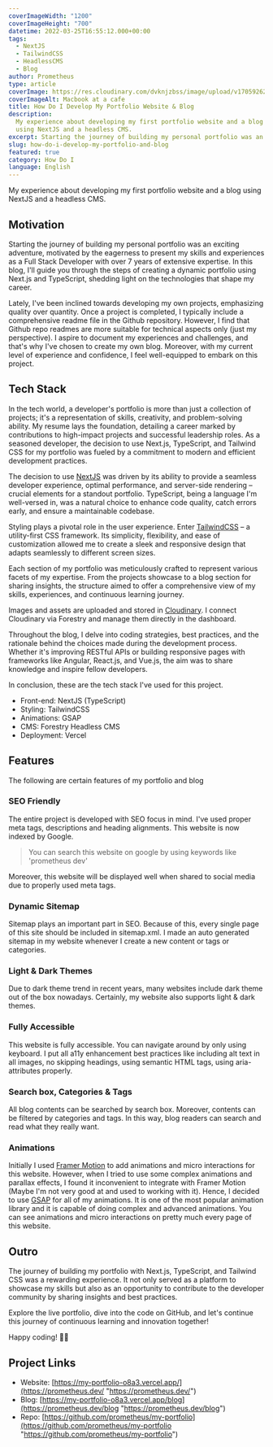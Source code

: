 ```yaml
---
coverImageWidth: "1200"
coverImageHeight: "700"
datetime: 2022-03-25T16:55:12.000+00:00
tags:
  - NextJS
  - TailwindCSS
  - HeadlessCMS
  - Blog
author: Prometheus
type: article
coverImage: https://res.cloudinary.com/dvknjzbss/image/upload/v1705926257/IMAGE/New_Project_gqzdrc.webp
coverImageAlt: Macbook at a cafe
title: How Do I Develop My Portfolio Website & Blog
description:
  My experience about developing my first portfolio website and a blog
  using NextJS and a headless CMS.
excerpt: Starting the journey of building my personal portfolio was an exciting adventure, motivated by the eagerness to present my skills and experiences as a Full Stack Developer with over 7 years of extensive expertise.
slug: how-do-i-develop-my-portfolio-and-blog
featured: true
category: How Do I
language: English
---
```


My experience about developing my first portfolio website and a blog using NextJS and a headless CMS.

## Motivation

Starting the journey of building my personal portfolio was an exciting adventure, motivated by the eagerness to present my skills and experiences as a Full Stack Developer with over 7 years of extensive expertise. In this blog, I'll guide you through the steps of creating a dynamic portfolio using Next.js and TypeScript, shedding light on the technologies that shape my career.

Lately, I've been inclined towards developing my own projects, emphasizing quality over quantity. Once a project is completed, I typically include a comprehensive readme file in the Github repository. However, I find that Github repo readmes are more suitable for technical aspects only (just my perspective). I aspire to document my experiences and challenges, and that's why I've chosen to create my own blog. Moreover, with my current level of experience and confidence, I feel well-equipped to embark on this project.

## Tech Stack

In the tech world, a developer's portfolio is more than just a collection of projects; it's a representation of skills, creativity, and problem-solving ability. My resume lays the foundation, detailing a career marked by contributions to high-impact projects and successful leadership roles. As a seasoned developer, the decision to use Next.js, TypeScript, and Tailwind CSS for my portfolio was fueled by a commitment to modern and efficient development practices.

The decision to use [NextJS](https://nextjs.org/ "NextJS Official Website") was driven by its ability to provide a seamless developer experience, optimal performance, and server-side rendering – crucial elements for a standout portfolio. TypeScript, being a language I'm well-versed in, was a natural choice to enhance code quality, catch errors early, and ensure a maintainable codebase.

Styling plays a pivotal role in the user experience. Enter [TailwindCSS](https://tailwindcss.com/ "Tailwind CSS Official Website") – a utility-first CSS framework. Its simplicity, flexibility, and ease of customization allowed me to create a sleek and responsive design that adapts seamlessly to different screen sizes.

Each section of my portfolio was meticulously crafted to represent various facets of my expertise. From the projects showcase to a blog section for sharing insights, the structure aimed to offer a comprehensive view of my skills, experiences, and continuous learning journey.

Images and assets are uploaded and stored in [Cloudinary](https://cloudinary.com/ "Cloudinary Official Website"). I connect Cloudinary via Forestry and manage them directly in the dashboard.

Throughout the blog, I delve into coding strategies, best practices, and the rationale behind the choices made during the development process. Whether it's improving RESTful APIs or building responsive pages with frameworks like Angular, React.js, and Vue.js, the aim was to share knowledge and inspire fellow developers.

In conclusion, these are the tech stack I've used for this project.

- Front-end: NextJS (TypeScript)
- Styling: TailwindCSS
- Animations: GSAP
- CMS: Forestry Headless CMS
- Deployment: Vercel

## Features

The following are certain features of my portfolio and blog

### SEO Friendly

The entire project is developed with SEO focus in mind. I've used proper meta tags, descriptions and heading alignments. This website is now indexed by Google.

> You can search this website on google by using keywords like 'prometheus dev'

Moreover, this website will be displayed well when shared to social media due to properly used meta tags.

### Dynamic Sitemap

Sitemap plays an important part in SEO. Because of this, every single page of this site should be included in sitemap.xml. I made an auto generated sitemap in my website whenever I create a new content or tags or categories.

### Light & Dark Themes

Due to dark theme trend in recent years, many websites include dark theme out of the box nowadays. Certainly, my website also supports light & dark themes.

### Fully Accessible

This website is fully accessible. You can navigate around by only using keyboard. I put all a11y enhancement best practices like including alt text in all images, no skipping headings, using semantic HTML tags, using aria-attributes properly.

### Search box, Categories & Tags

All blog contents can be searched by search box. Moreover, contents can be filtered by categories and tags. In this way, blog readers can search and read what they really want.

### Animations

Initially I used [Framer Motion](https://www.framer.com/motion/ "Framer Motion") to add animations and micro interactions for this website. However, when I tried to use some complex animations and parallax effects, I found it inconvenient to integrate with Framer Motion (Maybe I'm not very good at and used to working with it). Hence, I decided to use [GSAP](https://greensock.com/ "GSAP Animation Library") for all of my animations. It is one of the most popular animation library and it is capable of doing complex and advanced animations. You can see animations and micro interactions on pretty much every page of this website.

## Outro

The journey of building my portfolio with Next.js, TypeScript, and Tailwind CSS was a rewarding experience. It not only served as a platform to showcase my skills but also as an opportunity to contribute to the developer community by sharing insights and best practices.

Explore the live portfolio, dive into the code on GitHub, and let's continue this journey of continuous learning and innovation together!

Happy coding! 🚀✨

## Project Links

- Website: [https://my-portfolio-o8a3.vercel.app/](https://prometheus.dev/ "https://prometheus.dev/")
- Blog: [https://my-portfolio-o8a3.vercel.app/blog](https://prometheus.dev/blog "https://prometheus.dev/blog")
- Repo: [https://github.com/prometheus/my-portfolio](https://github.com/prometheus/my-portfolio "https://github.com/prometheus/my-portfolio")
